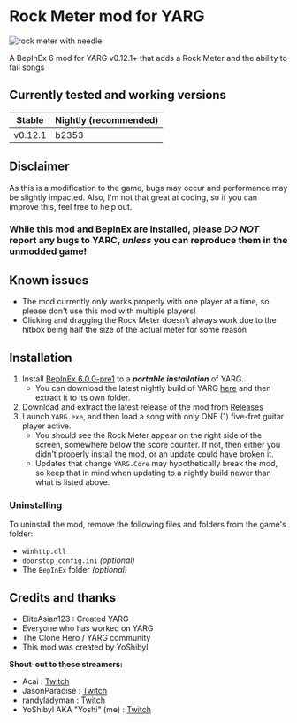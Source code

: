 # Rock Meter mod for YARG

![rock meter with needle](https://github.com/YoShibyl/RockMeterYARG/assets/18250695/fd2bb7f6-9fcb-4c05-af65-0428e84581ff)

A BepInEx 6 mod for YARG v0.12.1+ that adds a Rock Meter and the ability to fail songs

## Currently tested and working versions
| Stable   | Nightly (recommended) |
|----------|-----------------------|
| v0.12.1  | b2353                 |

## Disclaimer
As this is a modification to the game, bugs may occur and performance may be slightly impacted.  Also, I'm not that great at coding, so if you can improve this, feel free to help out.

### While this mod and BepInEx are installed, please *DO NOT* report any bugs to YARC, *unless* you can reproduce them in the unmodded game!

## Known issues
- The mod currently only works properly with one player at a time, so please don't use this mod with multiple players!
- Clicking and dragging the Rock Meter doesn't always work due to the hitbox being half the size of the actual meter for some reason

## Installation
1) Install [BepInEx 6.0.0-pre1](https://github.com/BepInEx/BepInEx/releases/tag/v6.0.0-pre.1) to a ***portable installation*** of YARG.
    - You can download the latest nightly build of YARG [here](https://github.com/YARC-Official/YARG-BleedingEdge/releases) and then extract it to its own folder.
2) Download and extract the latest release of the mod from [Releases](https://github.com/YoShibyl/RockMeterYARG/releases)
3) Launch `YARG.exe`, and then load a song with only ONE (1) five-fret guitar player active.
    - You should see the Rock Meter appear on the right side of the screen, somewhere below the score counter.  If not, then either you didn't properly install the mod, or an update could have broken it.
    - Updates that change `YARG.Core` may hypothetically break the mod, so keep that in mind when updating to a nightly build newer than what is listed above.

### Uninstalling
To uninstall the mod, remove the following files and folders from the game's folder:
- `winhttp.dll`
- `doorstop_config.ini` *(optional)*
- The `BepInEx` folder *(optional)*

## Credits and thanks
- EliteAsian123 : Created YARG
- Everyone who has worked on YARG
- The Clone Hero / YARG community
- This mod was created by YoShibyl

**Shout-out to these streamers:**
- Acai : [Twitch](https://twitch.tv/Acai)
- JasonParadise : [Twitch](https://twitch.tv/JasonParadise)
- randyladyman : [Twitch](https://twitch.tv/randyladyman)
- YoShibyl AKA "Yoshi" (me) : [Twitch](https://twitch.tv/Yoshibyl)
